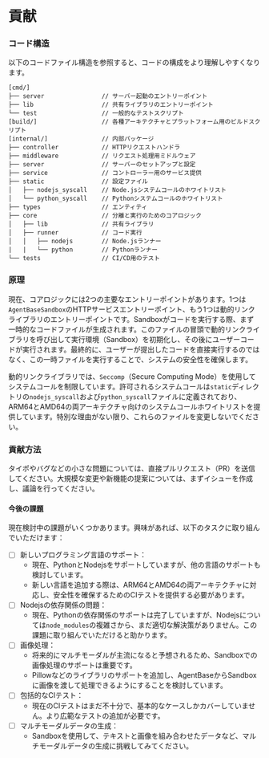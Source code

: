 # 貢献

### コード構造
以下のコードファイル構造を参照すると、コードの構成をより理解しやすくなります。
```
[cmd/]
├── server                // サーバー起動のエントリーポイント
├── lib                   // 共有ライブラリのエントリーポイント
└── test                  // 一般的なテストスクリプト
[build/]                  // 各種アーキテクチャとプラットフォーム用のビルドスクリプト
[internal/]               // 内部パッケージ
├── controller            // HTTPリクエストハンドラ
├── middleware            // リクエスト処理用ミドルウェア
├── server                // サーバーのセットアップと設定
├── service               // コントローラー用のサービス提供
├── static                // 設定ファイル
│   ├── nodejs_syscall    // Node.jsシステムコールのホワイトリスト
│   └── python_syscall    // Pythonシステムコールのホワイトリスト
├── types                 // エンティティ
├── core                  // 分離と実行のためのコアロジック
│   ├── lib               // 共有ライブラリ
│   ├── runner            // コード実行
│   │   ├── nodejs        // Node.jsランナー
|   |   └── python        // Pythonランナー
└── tests                 // CI/CD用のテスト
```

### 原理
現在、コアロジックには2つの主要なエントリーポイントがあります。1つは`AgentBaseSandbox`のHTTPサービスエントリーポイント、もう1つは動的リンクライブラリのエントリーポイントです。Sandboxがコードを実行する際、まず一時的なコードファイルが生成されます。このファイルの冒頭で動的リンクライブラリを呼び出して実行環境（Sandbox）を初期化し、その後にユーザーコードが実行されます。最終的に、ユーザーが提出したコードを直接実行するのではなく、この一時ファイルを実行することで、システムの安全性を確保します。

動的リンクライブラリでは、`Seccomp`（Secure Computing Mode）を使用してシステムコールを制限しています。許可されるシステムコールは`static`ディレクトリの`nodejs_syscall`および`python_syscall`ファイルに定義されており、ARM64とAMD64の両アーキテクチャ向けのシステムコールホワイトリストを提供しています。特別な理由がない限り、これらのファイルを変更しないでください。

### 貢献方法
タイポやバグなどの小さな問題については、直接プルリクエスト（PR）を送信してください。大規模な変更や新機能の提案については、まずイシューを作成し、議論を行ってください。

#### 今後の課題
現在検討中の課題がいくつかあります。興味があれば、以下のタスクに取り組んでいただけます：
- [ ] 新しいプログラミング言語のサポート：
    - 現在、PythonとNodejsをサポートしていますが、他の言語のサポートも検討しています。
    - 新しい言語を追加する際は、ARM64とAMD64の両アーキテクチャに対応し、安全性を確保するためのCIテストを提供する必要があります。
- [ ] Nodejsの依存関係の問題：
    - 現在、Pythonの依存関係のサポートは完了していますが、Nodejsについては`node_modules`の複雑さから、まだ適切な解決策がありません。この課題に取り組んでいただけると助かります。
- [ ] 画像処理：
    - 将来的にマルチモーダルが主流になると予想されるため、Sandboxでの画像処理のサポートは重要です。
    - Pillowなどのライブラリのサポートを追加し、AgentBaseからSandboxに画像を渡して処理できるようにすることを検討しています。
- [ ] 包括的なCIテスト：
    - 現在のCIテストはまだ不十分で、基本的なケースしかカバーしていません。より広範なテストの追加が必要です。
- [ ] マルチモーダルデータの生成：
    - Sandboxを使用して、テキストと画像を組み合わせたデータなど、マルチモーダルデータの生成に挑戦してみてください。